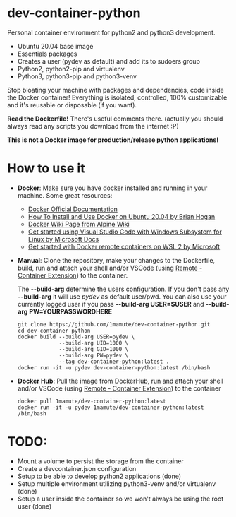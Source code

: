 # dev-container-python

Personal container environment for python2 and python3 development.

- Ubuntu 20.04 base image
- Essentials packages
- Creates a user (pydev as default) and add its to sudoers group 
- Python2, python2-pip and virtualenv
- Python3, python3-pip and python3-venv

Stop bloating your machine with packages and dependencies, code inside the Docker container! Everything is isolated, controlled, 100% customizable and it's reusable or disposable (if you want).

**Read the Dockerfile!** There's useful comments there. (actually you should always read any scripts you download from the internet :P)

**This is not a Docker image for production/release python applications!**

# How to use it

- **Docker**:
  Make sure you have docker installed and running in your machine.
  Some great resources:

  - [Docker Official Documentation](https://docs.docker.com/get-started/)
  - [How To Install and Use Docker on Ubuntu 20.04 by Brian Hogan](https://www.digitalocean.com/community/tutorials/how-to-install-and-use-docker-on-ubuntu-20-04)
  - [Docker Wiki Page from Alpine Wiki](https://wiki.alpinelinux.org/wiki/Docker)
  - [Get started using Visual Studio Code with Windows Subsystem for Linux by Microsoft Docs](https://docs.microsoft.com/pt-br/windows/wsl/tutorials/wsl-vscode)
  - [Get started with Docker remote containers on WSL 2 by Microsoft](https://docs.microsoft.com/pt-br/windows/wsl/tutorials/wsl-containers)

- **Manual**:
  Clone the repository, make your changes to the Dockerfile, build, run and attach your shell and/or VSCode (using [Remote - Container Extension](https://marketplace.visualstudio.com/items?itemName=ms-vscode-remote.remote-containers)) to the container.

  The **--build-arg** determine the users configuration. If you don't pass any **--build-arg** it will use _pydev_ as default user/pwd. You can also use your currently logged user if you pass **--build-arg USER=$USER** and **--build-arg PW=YOURPASSWORDHERE**
  ```
  git clone https://github.com/1mamute/dev-container-python.git
  cd dev-container-python
  docker build --build-arg USER=pydev \
               --build-arg UID=1000 \
               --build-arg GID=1000 \
               --build-arg PW=pydev \
               --tag dev-container-python:latest .
  docker run -it -u pydev dev-container-python:latest /bin/bash
  ```

- **Docker Hub**:
  Pull the image from DockerHub, run and attach your shell and/or VSCode (using [Remote - Container Extension](https://marketplace.visualstudio.com/items?itemName=ms-vscode-remote.remote-containers)) to the container
  ```
  docker pull 1mamute/dev-container-python:latest
  docker run -it -u pydev 1mamute/dev-container-python:latest /bin/bash
  ```

# TODO:

- Mount a volume to persist the storage from the container
- Create a devcontainer.json configuration
- Setup to be able to develop python2 applications (done)
- Setup multiple environment utilizing python3-venv and/or virtualenv (done) 
- Setup a user inside the container so we won't always be using the root user (done)
